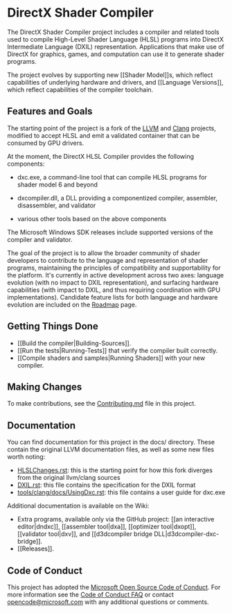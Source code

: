 # DirectX Shader Compiler

The DirectX Shader Compiler project includes a compiler and related tools used to compile High-Level Shader Language (HLSL) programs into DirectX Intermediate Language (DXIL) representation. Applications that make use of DirectX for graphics, games, and computation can use it to generate shader programs.

The project evolves by supporting new [[Shader Model]]s, which reflect capabilities of underlying hardware and drivers, and [[Language Versions]], which reflect capabilities of the compiler toolchain.

## Features and Goals

The starting point of the project is a fork of the [LLVM](http://llvm.org/) and [Clang](http://clang.llvm.org/) projects, modified to accept HLSL and emit a validated container that can be consumed by GPU drivers.

At the moment, the DirectX HLSL Compiler provides the following components:

- dxc.exe, a command-line tool that can compile HLSL programs for shader model 6 and beyond

- dxcompiler.dll, a DLL providing a componentized compiler, assembler, disassembler, and validator

- various other tools based on the above components

The Microsoft Windows SDK releases include supported versions of the compiler and validator.

The goal of the project is to allow the broader community of shader developers to contribute to the language and representation of shader programs, maintaining the principles of compatibility and supportability for the platform. It's currently in active development across two axes: language evolution (with no impact to DXIL representation), and surfacing hardware capabilities (with impact to DXIL, and thus requiring coordination with GPU implementations).
Candidate feature lists for both language and hardware evolution are included on the [Roadmap](https://github.com/Microsoft/DirectXShaderCompiler/wiki/Roadmap) page.

## Getting Things Done

- [[Build the compiler|Building-Sources]].
- [[Run the tests|Running-Tests]] that verify the compiler built correctly.
- [[Compile shaders and samples|Running Shaders]] with your new compiler.

## Making Changes

To make contributions, see the [Contributing.md](https://github.com/Microsoft/DirectXShaderCompiler/blob/master/CONTRIBUTING.md) file in this project.

## Documentation

You can find documentation for this project in the docs/ directory. These contain the original LLVM documentation files, as well as some new files worth noting:

* [HLSLChanges.rst](https://github.com/Microsoft/DirectXShaderCompiler/blob/master/docs/HLSLChanges.rst):
 this is the starting point for how this fork diverges from the original llvm/clang sources
* [DXIL.rst](https://github.com/Microsoft/DirectXShaderCompiler/blob/master/docs/DXIL.rst):
 this file contains the specification for the DXIL format
* [tools/clang/docs/UsingDxc.rst](https://github.com/Microsoft/DirectXShaderCompiler/blob/master/tools/clang/docs/UsingDxc.rst):
 this file contains a user guide for dxc.exe

Additional documentation is available on the Wiki:

* Extra programs, available only via the GitHub project: [[an interactive editor|dndxc]], [[assembler tool|dxa]], [[optimizer tool|dxopt]], [[validator tool|dxv]], and [[d3dcompiler bridge DLL|d3dcompiler-dxc-bridge]].
* [[Releases]].

## Code of Conduct

This project has adopted the [Microsoft Open Source Code of Conduct](https://opensource.microsoft.com/codeofconduct/). For more information see the [Code of Conduct FAQ](https://opensource.microsoft.com/codeofconduct/faq/) or contact [opencode@microsoft.com](mailto:opencode@microsoft.com) with any additional questions or comments.

